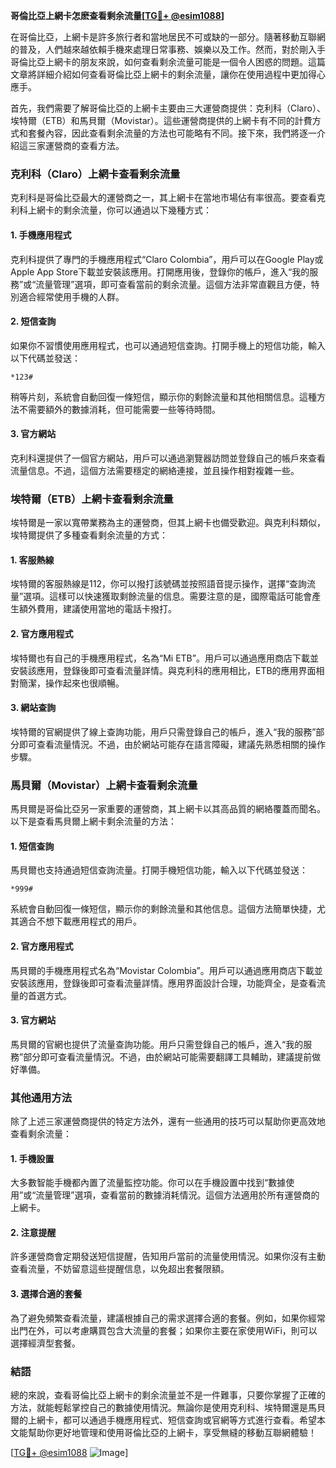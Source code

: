 **哥倫比亞上網卡怎麽查看剩余流量[[TG💪+ @esim1088](https://t.me/s/esim1088)]**

在哥倫比亞，上網卡是許多旅行者和當地居民不可或缺的一部分。隨著移動互聯網的普及，人們越來越依賴手機來處理日常事務、娛樂以及工作。然而，對於剛入手哥倫比亞上網卡的朋友來說，如何查看剩余流量可能是一個令人困惑的問題。這篇文章將詳細介紹如何查看哥倫比亞上網卡的剩余流量，讓你在使用過程中更加得心應手。

首先，我們需要了解哥倫比亞的上網卡主要由三大運營商提供：克利科（Claro）、埃特爾（ETB）和馬貝爾（Movistar）。這些運營商提供的上網卡有不同的計費方式和套餐內容，因此查看剩余流量的方法也可能略有不同。接下來，我們將逐一介紹這三家運營商的查看方法。

### **克利科（Claro）上網卡查看剩余流量**

克利科是哥倫比亞最大的運營商之一，其上網卡在當地市場佔有率很高。要查看克利科上網卡的剩余流量，你可以通過以下幾種方式：

#### **1. 手機應用程式**
克利科提供了專門的手機應用程式“Claro Colombia”，用戶可以在Google Play或Apple App Store下載並安裝該應用。打開應用後，登錄你的帳戶，進入“我的服務”或“流量管理”選項，即可查看當前的剩余流量。這個方法非常直觀且方便，特別適合經常使用手機的人群。

#### **2. 短信查詢**
如果你不習慣使用應用程式，也可以通過短信查詢。打開手機上的短信功能，輸入以下代碼並發送：
```
*123#
```
稍等片刻，系統會自動回復一條短信，顯示你的剩餘流量和其他相關信息。這種方法不需要額外的數據消耗，但可能需要一些等待時間。

#### **3. 官方網站**
克利科還提供了一個官方網站，用戶可以通過瀏覽器訪問並登錄自己的帳戶來查看流量信息。不過，這個方法需要穩定的網絡連接，並且操作相對複雜一些。

### **埃特爾（ETB）上網卡查看剩余流量**

埃特爾是一家以寬帶業務為主的運營商，但其上網卡也備受歡迎。與克利科類似，埃特爾提供了多種查看剩余流量的方式：

#### **1. 客服熱線**
埃特爾的客服熱線是112，你可以撥打該號碼並按照語音提示操作，選擇“查詢流量”選項。這樣可以快速獲取剩餘流量的信息。需要注意的是，國際電話可能會產生額外費用，建議使用當地的電話卡撥打。

#### **2. 官方應用程式**
埃特爾也有自己的手機應用程式，名為“Mi ETB”。用戶可以通過應用商店下載並安裝該應用，登錄後即可查看流量詳情。與克利科的應用相比，ETB的應用界面相對簡潔，操作起來也很順暢。

#### **3. 網站查詢**
埃特爾的官網提供了線上查詢功能，用戶只需登錄自己的帳戶，進入“我的服務”部分即可查看流量情況。不過，由於網站可能存在語言障礙，建議先熟悉相關的操作步驟。

### **馬貝爾（Movistar）上網卡查看剩余流量**

馬貝爾是哥倫比亞另一家重要的運營商，其上網卡以其高品質的網絡覆蓋而聞名。以下是查看馬貝爾上網卡剩余流量的方法：

#### **1. 短信查詢**
馬貝爾也支持通過短信查詢流量。打開手機短信功能，輸入以下代碼並發送：
```
*999#
```
系統會自動回復一條短信，顯示你的剩餘流量和其他信息。這個方法簡單快捷，尤其適合不想下載應用程式的用戶。

#### **2. 官方應用程式**
馬貝爾的手機應用程式名為“Movistar Colombia”。用戶可以通過應用商店下載並安裝該應用，登錄後即可查看流量詳情。應用界面設計合理，功能齊全，是查看流量的首選方式。

#### **3. 官方網站**
馬貝爾的官網也提供了流量查詢功能。用戶只需登錄自己的帳戶，進入“我的服務”部分即可查看流量情況。不過，由於網站可能需要翻譯工具輔助，建議提前做好準備。

### **其他通用方法**

除了上述三家運營商提供的特定方法外，還有一些通用的技巧可以幫助你更高效地查看剩余流量：

#### **1. 手機設置**
大多數智能手機都內置了流量監控功能。你可以在手機設置中找到“數據使用”或“流量管理”選項，查看當前的數據消耗情況。這個方法適用於所有運營商的上網卡。

#### **2. 注意提醒**
許多運營商會定期發送短信提醒，告知用戶當前的流量使用情況。如果你沒有主動查看流量，不妨留意這些提醒信息，以免超出套餐限額。

#### **3. 選擇合適的套餐**
為了避免頻繁查看流量，建議根據自己的需求選擇合適的套餐。例如，如果你經常出門在外，可以考慮購買包含大流量的套餐；如果你主要在家使用WiFi，則可以選擇經濟型套餐。

### **結語**

總的來說，查看哥倫比亞上網卡的剩余流量並不是一件難事，只要你掌握了正確的方法，就能輕鬆掌控自己的數據使用情況。無論你是使用克利科、埃特爾還是馬貝爾的上網卡，都可以通過手機應用程式、短信查詢或官網等方式進行查看。希望本文能幫助你更好地管理和使用哥倫比亞的上網卡，享受無縫的移動互聯網體驗！

[[TG💪+ @esim1088](https://t.me/s/esim1088) ![Image](https://i.postimg.cc/4NQfJmqS/Snipaste-2025-05-13-00-14-12.png)]